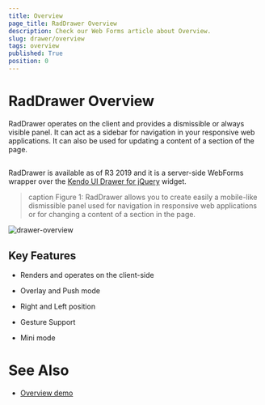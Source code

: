 ```yaml
---
title: Overview
page_title: RadDrawer Overview
description: Check our Web Forms article about Overview.
slug: drawer/overview
tags: overview
published: True
position: 0
---
```


# RadDrawer Overview

RadDrawer operates on the client and provides a dismissible or always visible panel. It can act as a sidebar for navigation in your responsive web applications. It can also be used for updating a content of a section of the page.

##
RadDrawer is available as of R3 2019 and it is a server-side WebForms wrapper over the [Kendo UI Drawer for jQuery](https://docs.telerik.com/kendo-ui/controls/navigation/drawer/overview) widget.


>caption Figure 1: RadDrawer allows you to create easily a mobile-like dismissible panel used for navigation in responsive web applications or for changing a content of a section in the page.

![drawer-overview](images/drawer-overview.gif)

## Key Features

* Renders and operates on the client-side

* Overlay and Push mode

* Right and Left position

* Gesture Support

* Mini mode
  
# See Also

 * [Overview demo](https://demos.telerik.com/aspnet-ajax/drawer/overview/defaultcs.aspx?skin=material)
  
